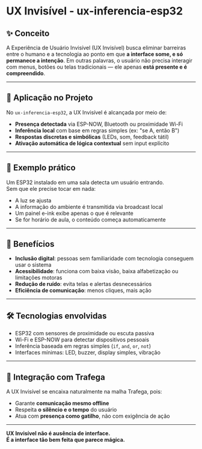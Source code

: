 # UX Invisível - ux-inferencia-esp32

## ✨ Conceito

A Experiência de Usuário Invisível (UX Invisível) busca eliminar barreiras entre o humano e a tecnologia ao ponto em que **a interface some, e só permanece a intenção**. Em outras palavras, o usuário não precisa interagir com menus, botões ou telas tradicionais — ele apenas **está presente e é compreendido**.

---

## 🎯 Aplicação no Projeto

No `ux-inferencia-esp32`, a UX Invisível é alcançada por meio de:

- **Presença detectada** via ESP-NOW, Bluetooth ou proximidade Wi-Fi
- **Inferência local** com base em regras simples (ex: "se A, então B")
- **Respostas discretas e simbólicas** (LEDs, som, feedback tátil)
- **Ativação automática de lógica contextual** sem input explícito

---

## 📡 Exemplo prático

Um ESP32 instalado em uma sala detecta um usuário entrando.  
Sem que ele precise tocar em nada:

- A luz se ajusta
- A informação do ambiente é transmitida via broadcast local
- Um painel e-ink exibe apenas o que é relevante
- Se for horário de aula, o conteúdo começa automaticamente

---

## 🧬 Benefícios

- **Inclusão digital**: pessoas sem familiaridade com tecnologia conseguem usar o sistema
- **Acessibilidade**: funciona com baixa visão, baixa alfabetização ou limitações motoras
- **Redução de ruído**: evita telas e alertas desnecessários
- **Eficiência de comunicação**: menos cliques, mais ação

---

## 🛠️ Tecnologias envolvidas

- ESP32 com sensores de proximidade ou escuta passiva
- Wi-Fi e ESP-NOW para detectar dispositivos pessoais
- Inferência baseada em regras simples (`if`, `and`, `or`, `not`)
- Interfaces mínimas: LED, buzzer, display simples, vibração

---

## 🔄 Integração com Trafega

A UX Invisível se encaixa naturalmente na malha Trafega, pois:

- Garante **comunicação mesmo offline**
- Respeita **o silêncio e o tempo** do usuário
- Atua com **presença como gatilho**, não com exigência de ação

---

**UX Invisível não é ausência de interface.  
É a interface tão bem feita que parece mágica.**
